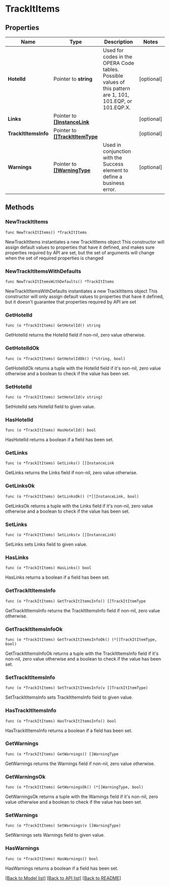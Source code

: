 # TrackItItems

## Properties

Name | Type | Description | Notes
------------ | ------------- | ------------- | -------------
**HotelId** | Pointer to **string** | Used for codes in the OPERA Code tables. Possible values of this pattern are 1, 101, 101.EQP, or 101.EQP.X. | [optional] 
**Links** | Pointer to [**[]InstanceLink**](InstanceLink.md) |  | [optional] 
**TrackItItemsInfo** | Pointer to [**[]TrackItItemType**](TrackItItemType.md) |  | [optional] 
**Warnings** | Pointer to [**[]WarningType**](WarningType.md) | Used in conjunction with the Success element to define a business error. | [optional] 

## Methods

### NewTrackItItems

`func NewTrackItItems() *TrackItItems`

NewTrackItItems instantiates a new TrackItItems object
This constructor will assign default values to properties that have it defined,
and makes sure properties required by API are set, but the set of arguments
will change when the set of required properties is changed

### NewTrackItItemsWithDefaults

`func NewTrackItItemsWithDefaults() *TrackItItems`

NewTrackItItemsWithDefaults instantiates a new TrackItItems object
This constructor will only assign default values to properties that have it defined,
but it doesn't guarantee that properties required by API are set

### GetHotelId

`func (o *TrackItItems) GetHotelId() string`

GetHotelId returns the HotelId field if non-nil, zero value otherwise.

### GetHotelIdOk

`func (o *TrackItItems) GetHotelIdOk() (*string, bool)`

GetHotelIdOk returns a tuple with the HotelId field if it's non-nil, zero value otherwise
and a boolean to check if the value has been set.

### SetHotelId

`func (o *TrackItItems) SetHotelId(v string)`

SetHotelId sets HotelId field to given value.

### HasHotelId

`func (o *TrackItItems) HasHotelId() bool`

HasHotelId returns a boolean if a field has been set.

### GetLinks

`func (o *TrackItItems) GetLinks() []InstanceLink`

GetLinks returns the Links field if non-nil, zero value otherwise.

### GetLinksOk

`func (o *TrackItItems) GetLinksOk() (*[]InstanceLink, bool)`

GetLinksOk returns a tuple with the Links field if it's non-nil, zero value otherwise
and a boolean to check if the value has been set.

### SetLinks

`func (o *TrackItItems) SetLinks(v []InstanceLink)`

SetLinks sets Links field to given value.

### HasLinks

`func (o *TrackItItems) HasLinks() bool`

HasLinks returns a boolean if a field has been set.

### GetTrackItItemsInfo

`func (o *TrackItItems) GetTrackItItemsInfo() []TrackItItemType`

GetTrackItItemsInfo returns the TrackItItemsInfo field if non-nil, zero value otherwise.

### GetTrackItItemsInfoOk

`func (o *TrackItItems) GetTrackItItemsInfoOk() (*[]TrackItItemType, bool)`

GetTrackItItemsInfoOk returns a tuple with the TrackItItemsInfo field if it's non-nil, zero value otherwise
and a boolean to check if the value has been set.

### SetTrackItItemsInfo

`func (o *TrackItItems) SetTrackItItemsInfo(v []TrackItItemType)`

SetTrackItItemsInfo sets TrackItItemsInfo field to given value.

### HasTrackItItemsInfo

`func (o *TrackItItems) HasTrackItItemsInfo() bool`

HasTrackItItemsInfo returns a boolean if a field has been set.

### GetWarnings

`func (o *TrackItItems) GetWarnings() []WarningType`

GetWarnings returns the Warnings field if non-nil, zero value otherwise.

### GetWarningsOk

`func (o *TrackItItems) GetWarningsOk() (*[]WarningType, bool)`

GetWarningsOk returns a tuple with the Warnings field if it's non-nil, zero value otherwise
and a boolean to check if the value has been set.

### SetWarnings

`func (o *TrackItItems) SetWarnings(v []WarningType)`

SetWarnings sets Warnings field to given value.

### HasWarnings

`func (o *TrackItItems) HasWarnings() bool`

HasWarnings returns a boolean if a field has been set.


[[Back to Model list]](../README.md#documentation-for-models) [[Back to API list]](../README.md#documentation-for-api-endpoints) [[Back to README]](../README.md)


